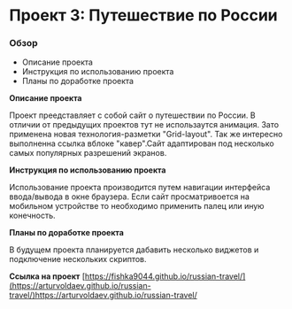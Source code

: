 # Проект 3: Путешествие по России

### Обзор
* Описание проекта
* Инструкция по использованию проекта
* Планы по доработке проекта

**Описание проекта**

Проект преедставляет с собой сайт о путешествии по России. В отличии от предыдущих проектов тут не использаутся анимация.
Зато применена новая технология-разметки "Grid-layout". Так же интересно выполненна ссылка вблоке "кавер".Сайт адаптирован под несколько самых популярных разрешений экранов.

**Инструкция по использованию проекта**

Использование проекта производится путем навигации интерфейса ввода/вывода в окне браузера. Если сайт просматривоется на мобильном устройстве то необходимо применить палец или иную конечность.

**Планы по доработке проекта**

В будущем проекта планируется дабавить несколько виджетов и подключение нескольких скриптов.

**Ссылка на проект**
[https://fishka9044.github.io/russian-travel/](https://arturvoldaev.github.io/russian-travel/)https://arturvoldaev.github.io/russian-travel/
